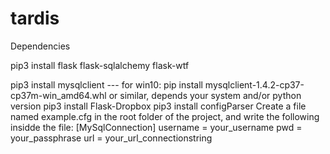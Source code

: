 # tardis
Dependencies

pip3 install flask flask-sqlalchemy flask-wtf

pip3 install mysqlclient --- for win10: pip install mysqlclient-1.4.2-cp37-cp37m-win_amd64.whl or similar, depends your system and/or python version
pip3 install Flask-Dropbox
pip3 install configParser
Create a file named example.cfg in the root folder of the project, and write the following insidde the file:
[MySqlConnection]
username = your_username
pwd = your_passphrase
url = your_url_connectionstring
